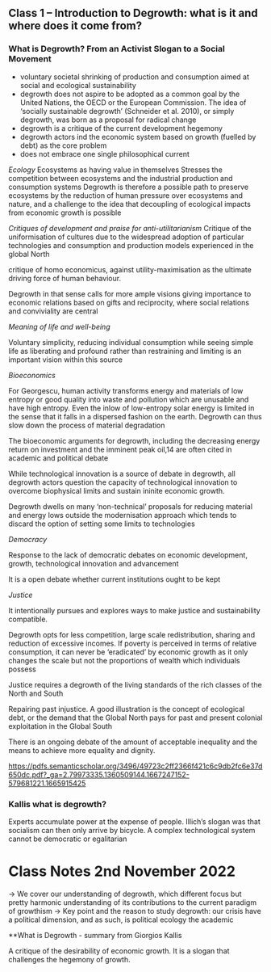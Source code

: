 ## Class 1 – Introduction to Degrowth: what is it and where does it come from?

### What is Degrowth? From an Activist Slogan to a Social Movement

* voluntary societal shrinking of production and consumption aimed at social and ecological sustainability
* degrowth does not aspire to be adopted as a common goal by the United Nations, the OECD or the European Commission. The idea of ‘socially sustainable degrowth’ (Schneider et al. 2010), or simply degrowth, was born as a proposal for radical change
* degrowth is a critique of the current development hegemony
* degrowth actors ind the economic system based on growth (fuelled by debt) as the core problem
* does not embrace one single philosophical current

*Ecology*
Ecosystems as having value in themselves
Stresses the competition between ecosystems and the industrial production and consumption systems
Degrowth is therefore a possible path to preserve ecosystems by the reduction of human pressure over ecosystems and
nature, and a challenge to the idea that decoupling of ecological impacts from
economic growth is possible

*Critiques of development and praise for anti-utilitarianism*
Critique of the uniformisation of cultures due to the widespread adoption of particular technologies and consumption and production models experienced in the global North

critique of homo economicus, against utility-maximisation as the ultimate driving force of human behaviour.

Degrowth in that sense calls for more ample visions giving importance to economic relations based on gifts and reciprocity, where social relations and conviviality are central

*Meaning of life and well-being*

Voluntary simplicity, reducing individual consumption while seeing simple life as liberating and profound rather than restraining and limiting is an important vision within this source

*Bioeconomics*

For Georgescu, human activity transforms energy and materials of low entropy or good quality into waste and pollution which are unusable and have
high entropy. Even the inlow of low-entropy solar energy is limited in the
sense that it falls in a dispersed fashion on the earth. Degrowth can thus slow
down the process of material degradation

The bioeconomic arguments for degrowth, including the decreasing energy
return on investment and the imminent peak oil,14 are often cited in academic
and political debate

While technological innovation is a source of debate in
degrowth, all degrowth actors question the capacity of technological innovation to overcome biophysical limits and sustain ininite economic growth.

Degrowth dwells on many ‘non-technical’
proposals for reducing material and energy lows outside the modernisation approach which tends to discard the option of setting some limits to technologies

*Democracy*

Response to the lack of democratic debates on economic development, growth, technological innovation and advancement

It is a open debate whether current institutions ought to be kept

*Justice*

It intentionally pursues and explores ways to make justice and sustainability compatible.

Degrowth opts for less competition, large scale redistribution, sharing and reduction of excessive incomes. If poverty is perceived in terms of relative consumption, it can never be ‘eradicated’ by economic growth as it only changes the scale but not the proportions of wealth which individuals possess

Justice requires a degrowth of the living standards of the rich classes of the North and South

Repairing past injustice. A good illustration is the concept of ecological debt, or the demand that the Global North pays for past
and present colonial exploitation in the Global South

There is an ongoing debate of the amount of acceptable inequality and the means to achieve more equality and dignity.


https://pdfs.semanticscholar.org/3496/49723c2ff2366f421c6c9db2fc6e37d650dc.pdf?_ga=2.79973335.1360509144.1667247152-579681221.1665915425

### Kallis what is degrowth?

Experts accumulate power at the expense of
people. Illich’s slogan was that socialism can then only arrive by bicycle. A
complex technological system cannot be democratic or egalitarian

# Class Notes 2nd November 2022
-> We cover our understanding of degrowth, which different focus but pretty harmonic understanding of its contributions to the current paradigm of growthism
-> Key point and the reason to study degrowth: our crisis have a political dimension, and as such, is political ecology the academic 

**What is Degrowth - summary from Giorgios Kallis

A critique of the desirability of economic growth. It is a slogan that challenges the hegemony of growth.



